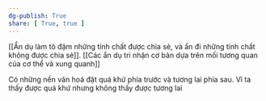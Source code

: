 ```yaml
---
dg-publish: True
share: [ True, true ]
---
```

[[Ẩn dụ làm tô đậm những tính chất được chia sẻ, và ẩn đi những tính chất không được chia sẻ]]. [[Các ẩn dụ tri nhận cơ bản dựa trên mối tương quan của cơ thể và xung quanh]] 

Có những nền văn hoá đặt quá khứ phía trước và tương lai phía sau. Vì ta thấy được quá khứ nhưng không thấy được tương lai